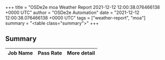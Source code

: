 +++
title = "OSDe2e moa Weather Report 2021-12-12 12:00:38.076466138 +0000 UTC"
author = "OSDe2e Automation"
date = "2021-12-12 12:00:38.076466138 +0000 UTC"
tags = ["weather-report", "moa"]
summary = "<table class=\"summary\"></table>"
+++
## Summary

| Job Name | Pass Rate | More detail |
|----------|-----------|-------------|




